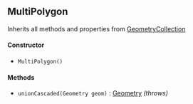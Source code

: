 ## MultiPolygon

Inherits all methods and properties from [GeometryCollection](geometrycollection.md)

#### Constructor

- `MultiPolygon()`

#### Methods

- `unionCascaded(Geometry geom)` : [Geometry](geometry.md) *(throws)*
